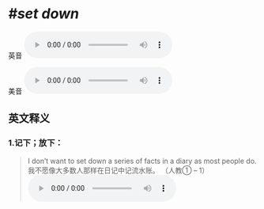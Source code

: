 # ***\#set down*** 
英音
<audio src="./media/set down1.aac" controls="controls"></audio>

美音
<audio src="./media/set down2.aac" controls="controls"></audio>



  

英文释义
---
### 1.**记下；放下：**  

 > I don’t want to set down a series of facts in a diary as most people do.  
 > 我不愿像大多数人那样在日记中记流水账。  （人教① – 1）  
<audio src="./media/set-16.aac" controls="controls"></audio>


